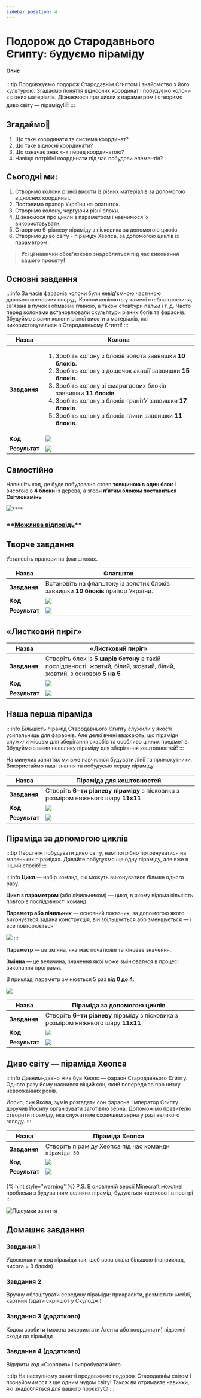 ```yaml
---
sidebar_position: 4
---
```


# Подорож до Стародавнього Єгипту: будуємо піраміду

#### Опис

:::tip
Продовжуємо подорож Стародавнім Єгиптом і знайомство з його культурою. Згадаємо поняття відносних координат і побудуємо колони з різних матеріалів. Дізнаємося про цикли з параметром і створимо диво світу — піраміду!𓀀
:::

## Згадаймо🤔

1. Що таке координати та система координат?&#x20;
2. Що таке відносні координати?&#x20;
3. Що означає знак «-» перед координатою?&#x20;
4. Навіщо потрібні координати під час побудови елементів?

## Сьогодні ми:

1. Створимо колони різної висоти із різних матеріалів за допомогою відносних координат.&#x20;
2. Поставимо прапор України на флагшток.&#x20;
3. Створимо колону, чергуючи різні блоки.&#x20;
4. Дізнаємося про цикли з параметром і навчимося їх використовувати.&#x20;
5. Створимо 6-рівневу піраміду з пісковика за допомогою циклів.&#x20;
6. Створимо диво світу - піраміду Хеопса, за допомогою циклів із параметром.

> **Усі ці навички обов'язково знадобляться під час виконання вашого проєкту!**

## Основні завдання

:::info
За часів фараонів колони були невід'ємною частиною давньоєгипетських споруд. Колони копіюють у камені стебла тростини, зв'язані в пучок і обмазані глиною, а також стовбури пальм і т. д. Часто перед колонами встановлювали скульптури різних богів та фараонів. Збудуймо з вами колони різної висоти з матеріалів, які використовувалися в Стародавньому Єгипті!
:::

| **Назва**     | **Колона**                                                                                                                                                                                                                                                                                                                                                                                                     |
| ------------- | -------------------------------------------------------------------------------------------------------------------------------------------------------------------------------------------------------------------------------------------------------------------------------------------------------------------------------------------------------------------------------------------------------------- |
| **Завдання**  | <ol><li>Зробіть колону з блоків золота заввишки <strong>10 блоків</strong>. </li><li>Зробіть колону з дощечок акації заввишки <strong>15 блоків</strong>. </li><li>Зробіть колону зі смарагдових блоків заввишки <strong>11 блоків</strong> </li><li>Зробіть колону з блоків гранітУ заввишки <strong>17 блоків</strong> </li><li>Зробіть колону з блоків глини заввишки <strong>11 блоків</strong>.</li></ol> |
| **Код**       | ![](<img/lesson-4/image (10).png>)                                                                                                                                                                                                                                                                                                                                                                             |
| **Результат** | ![](<img/lesson-4/image (3).png>)                                                                                                                                                                                                                                                                                                                                                                              |

## Самостійно

Напишіть код, де буде побудовано стовп **товщиною в один блок** і висотою в **4 блоки** із дерева, а згори **п’ятим блоком поставиться Світлокамінь**

![](https://lh6.googleusercontent.com/R-uVw9Rwd_8-4e08LdPL5t2bZFXpgGYLBla3N-qAtuoIFRsgvqXxu_Qcqc0MmKpuimGfP1qiGSJZh4bHpCY8Hp6bMMCNPlBxk9RCc7QXTBp7N_VeKU4WtFogZRw1zaQ-UcjMbvBExvbrqEp4i0Rj-o7ghKVXPN8gU7BwgCcQGKWpVKqEv1vkbXAErDvT)\*\*\*\*

### \***\*[**Можлива відповідь**](https://sun-rabbit-493.notion.site/4-4a1848c13950469f91c9a0a30b97db1f)\*\***

## Творче завдання

Установіть прапори на флагштоках.

| **Назва**     | **Флагшток**                                                                     |
| ------------- | -------------------------------------------------------------------------------- |
| **Завдання**  | Встановіть на флагштоку із золотих блоків заввишки **10 блоків** прапор України. |
| **Код**       | ![](img/lesson-4/image.png)                                                      |
| **Результат** | ![](<img/lesson-4/image (6).png>)                                                |

## «Листковий пиріг»

| **Назва**     | **«Листковий пиріг»**                                                                                                 |
| ------------- | --------------------------------------------------------------------------------------------------------------------- |
| **Завдання**  | Створіть блок із **5 шарів бетону** в такій послідовності: жовтий, білий, жовтий, білий, жовтий, з основою **5 на 5** |
| **Код**       | ![](<img/lesson-4/image (2).png>)                                                                                     |
| **Результат** | ![](<img/lesson-4/image (9).png>)                                                                                     |

## Наша перша піраміда

:::info
Більшість пірамід Стародавнього Єгипту служили у якості усипальниць для фараонів. Але деякі вчені вважають, що піраміди служили місцем для зберігання скарбів та особливо цінних предметів. Збудуймо з вами невелику піраміду для зберігання коштовностей!
:::

На минулих заняттях ми вже навчилися будувати лінії та прямокутники. Використаймо наші знання та побудуємо першу піраміду.

| **Назва**     | **Піраміда для** **коштовностей**                                                 |
| ------------- | --------------------------------------------------------------------------------- |
| **Завдання**  | Створіть **6-ти рівневу піраміду** з пісковика з розміром нижнього шару **11х11** |
| **Код**       | ![](<img/lesson-4/image (4).png>)                                                 |
| **Результат** | ![](img/lesson-4/pyramid_create.gif)                                              |

## Піраміда за допомогою циклів

:::tip
Перш ніж побудувати диво світу, нам потрібно потренуватися на маленьких пірамідах. Давайте побудуємо ще одну піраміду, але вже в інший спосіб!
:::

:::info
**Цикл** — набір команд, які можуть виконуватися більше одного разу.&#x20;

**Цикл з параметром** (або лічильником) — цикл, в якому відома кількість повторів послідовності команд.&#x20;

**Параметр або лічильник** — основний показник, за допомогою якого виконується задана конструкція, він збільшується або зменшується — і все повторюється

![](https://lh5.googleusercontent.com/7MoA2yne_VLr-bwfzxANLhZVU4_-1bOX4Z564yn69yRkG9WfL7Ho8il07Fdj0PjSJTQAZ0NJ3IttE7LzaH_w959UcoRNaLaBszPsl_QI0rtnLdbl0S3Saf_6_CTvf_zpg4hrAnJ-2xFipAWFr_P3uo0I8KhcnZZH2BCfX8tLlD2IEOX6W0ji31ssIA)
:::

**Параметр** — це змінна, яка має початкове та кінцеве значення.&#x20;

**Змінна** — це величина, значення якої може змінюватися в процесі виконання програми.&#x20;

В прикладі параметр змінюється 5 раз від **0 до 4**:

![](<img/lesson-4/image (11).png>)

| **Назва**     | **Піраміда за допомогою циклів**                                                  |
| ------------- | --------------------------------------------------------------------------------- |
| **Завдання**  | Створіть **6-ти рівневу** піраміду з пісковика з розміром нижнього шару **11х11** |
| **Код**       | ![](<img/lesson-4/image (7).png>)                                                 |
| **Результат** | ![](<img/lesson-4/image (8).png>)                                                 |

## Диво світу — піраміда Хеопса

:::info
Давним-давно жив був Хеопс — фараон Стародавнього Єгипту. Одного разу йому наснився віщий сон, який попереджав про низку неврожайних років.&#x20;

Йосип, син Якова, зумів розгадати сон фараона. Імператор Єгипту доручив Йосипу організувати заготівлю зерна. Допоможімо правителю створити піраміду, яка служитиме сховищем зерна у разі великого голоду.
:::

| **Назва**     | **Піраміда Хеопса**                                                                                                                                                                                                             |
| ------------- | ------------------------------------------------------------------------------------------------------------------------------------------------------------------------------------------------------------------------------- |
| **Завдання**  | Створіть піраміду Хеопса під час команди `піраміда 50`                                                                                                                                                                          |
| **Код**       | ![](https://lh6.googleusercontent.com/hfvhPz-cbtBicr_vlTo--aESgs-lXIYxj11X4wtlToAzzbinbXA1gr3IU16idnaKSXWcftNU5oujK8zHOMl1vR30DbktY1499K0BSfxKeAC8Jjzi_jAf7rLhpVwu43Pb1TKoWKa7s0Kh02KGiIyUuedXW5ITLMNUXa5F88jgkDJFyz7nSbzmSigh) |
| **Результат** | ![](<img/lesson-4/image (5).png>)                                                                                                                                                                                               |

{% hint style="warning" %}
P.S. В оновленій версії Minecraft можливі проблеми з будуванням великих пірамід, будуються частково і в повітрі
:::

![Підсумки заняття](<img/lesson-4/Group 2393.png>)

## **Домашнє завдання**

### Завдання 1

Удосконалити код піраміди так, щоб вона стала більшою (наприклад, висота = 9 блоків)&#x20;

### Завдання 2

Вручну облаштувати середину піраміди: прикрасити, розмістити меблі, картини (здати скріншот у Скулоджі)&#x20;

### Завдання 3 (додатково)&#x20;

Кодом зробити (можна використати Агента або координати) підземні сходи до піраміди&#x20;

### Завдання 4 (додатково)

Відкрити код «Сюрприз» і випробувати його

:::tip
На наступному занятті продовжимо подорож Стародавнім світом і познайомимося з ще одним чудом світу! Також ви отримаєте навички, які знадобляться для вашого проєкту😉
:::
